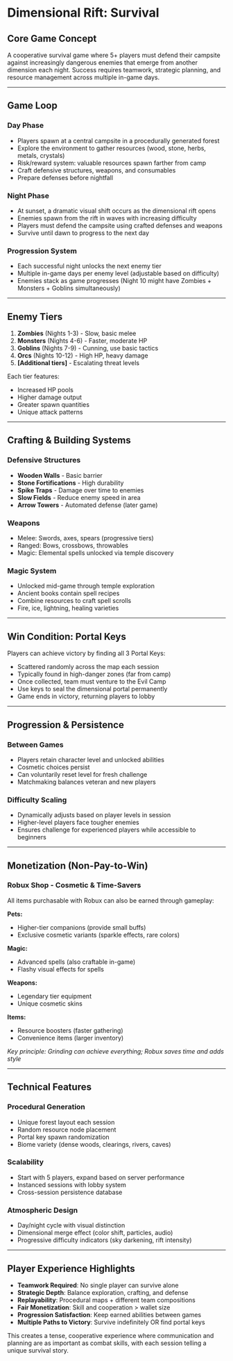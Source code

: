 # **Dimensional Rift: Survival**

## Core Game Concept

A cooperative survival game where 5+ players must defend their campsite against increasingly dangerous enemies that emerge from another dimension each night. Success requires teamwork, strategic planning, and resource management across multiple in-game days.

---

## Game Loop

### **Day Phase**
- Players spawn at a central campsite in a procedurally generated forest
- Explore the environment to gather resources (wood, stone, herbs, metals, crystals)
- Risk/reward system: valuable resources spawn farther from camp
- Craft defensive structures, weapons, and consumables
- Prepare defenses before nightfall

### **Night Phase**
- At sunset, a dramatic visual shift occurs as the dimensional rift opens
- Enemies spawn from the rift in waves with increasing difficulty
- Players must defend the campsite using crafted defenses and weapons
- Survive until dawn to progress to the next day

### **Progression System**
- Each successful night unlocks the next enemy tier
- Multiple in-game days per enemy level (adjustable based on difficulty)
- Enemies stack as game progresses (Night 10 might have Zombies + Monsters + Goblins simultaneously)

---

## Enemy Tiers

1. **Zombies** (Nights 1-3) - Slow, basic melee
2. **Monsters** (Nights 4-6) - Faster, moderate HP
3. **Goblins** (Nights 7-9) - Cunning, use basic tactics
4. **Orcs** (Nights 10-12) - High HP, heavy damage
5. **[Additional tiers]** - Escalating threat levels

Each tier features:
- Increased HP pools
- Higher damage output
- Greater spawn quantities
- Unique attack patterns

---

## Crafting & Building Systems

### **Defensive Structures**
- **Wooden Walls** - Basic barrier
- **Stone Fortifications** - High durability
- **Spike Traps** - Damage over time to enemies
- **Slow Fields** - Reduce enemy speed in area
- **Arrow Towers** - Automated defense (later game)

### **Weapons**
- Melee: Swords, axes, spears (progressive tiers)
- Ranged: Bows, crossbows, throwables
- Magic: Elemental spells unlocked via temple discovery

### **Magic System**
- Unlocked mid-game through temple exploration
- Ancient books contain spell recipes
- Combine resources to craft spell scrolls
- Fire, ice, lightning, healing varieties

---

## Win Condition: Portal Keys

Players can achieve victory by finding all 3 Portal Keys:
- Scattered randomly across the map each session
- Typically found in high-danger zones (far from camp)
- Once collected, team must venture to the Evil Camp
- Use keys to seal the dimensional portal permanently
- Game ends in victory, returning players to lobby

---

## Progression & Persistence

### **Between Games**
- Players retain character level and unlocked abilities
- Cosmetic choices persist
- Can voluntarily reset level for fresh challenge
- Matchmaking balances veteran and new players

### **Difficulty Scaling**
- Dynamically adjusts based on player levels in session
- Higher-level players face tougher enemies
- Ensures challenge for experienced players while accessible to beginners

---

## Monetization (Non-Pay-to-Win)

### **Robux Shop - Cosmetic & Time-Savers**
All items purchasable with Robux can also be earned through gameplay:

**Pets:**
- Higher-tier companions (provide small buffs)
- Exclusive cosmetic variants (sparkle effects, rare colors)

**Magic:**
- Advanced spells (also craftable in-game)
- Flashy visual effects for spells

**Weapons:**
- Legendary tier equipment
- Unique cosmetic skins

**Items:**
- Resource boosters (faster gathering)
- Convenience items (larger inventory)

*Key principle: Grinding can achieve everything; Robux saves time and adds style*

---

## Technical Features

### **Procedural Generation**
- Unique forest layout each session
- Random resource node placement
- Portal key spawn randomization
- Biome variety (dense woods, clearings, rivers, caves)

### **Scalability**
- Start with 5 players, expand based on server performance
- Instanced sessions with lobby system
- Cross-session persistence database

### **Atmospheric Design**
- Day/night cycle with visual distinction
- Dimensional merge effect (color shift, particles, audio)
- Progressive difficulty indicators (sky darkening, rift intensity)

---

## Player Experience Highlights

- **Teamwork Required**: No single player can survive alone
- **Strategic Depth**: Balance exploration, crafting, and defense
- **Replayability**: Procedural maps + different team compositions
- **Fair Monetization**: Skill and cooperation > wallet size
- **Progression Satisfaction**: Keep earned abilities between games
- **Multiple Paths to Victory**: Survive indefinitely OR find portal keys

This creates a tense, cooperative experience where communication and planning are as important as combat skills, with each session telling a unique survival story.